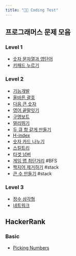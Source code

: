 ```yaml
---
title: "👩‍💻 Coding Test"
---
```


## 프로그래머스 문제 모음
  
### Level 1
- [숫자 문자열과 영단어](notes/coding%20test/숫자%20문자열과%20영단어.md)
- [키패드 누르기](notes/coding%20test/키패드%20누르기.md)
  
### Level 2
- [기능개발](notes/coding%20test/기능개발.md)
- [올바른 괄호](notes/coding%20test/올바른%20괄호.md)
- [다음 큰 숫자](notes/coding%20test/다음%20큰%20숫자.md)
- [영어 끝말잇기](notes/coding%20test/영어%20끝말잇기.md)
- [구명보트](notes/coding%20test/구명보트.md)
- [멀리뛰기](notes/coding%20test/멀리뛰기.md)
- [두 큐 합 같게 만들기](notes/coding%20test/두%20큐%20합%20같게%20만들기.md) 
- [H-index](notes/coding%20test/H-index.md)
- [숫자 카드 나누기](notes/coding%20test/숫자%20카드%20나누기.md)
- [스킬트리](notes/coding%20test/스킬트리.md)
- [타겟 넘버](notes/coding%20test/타겟%20넘버.md)
- [게임 맵 최단거리](notes/coding%20test/게임%20맵%20최단거리.md) #BFS 
- [짝지어 제거하기](notes/coding%20test/짝지어%20제거하기.md) #stack 
- [큰 수 만들기](notes/coding%20test/큰%20수%20만들기.md) #stack 
  
### Level 3
- [정수 삼각형](notes/coding%20test/정수%20삼각형.md)
- [네트워크](notes/coding%20test/네트워크.md)
  

## HackerRank
  
### Basic
- [Picking Numbers](notes/coding%20test/Picking%20Numbers.md)